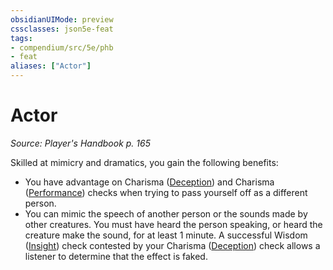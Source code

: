 ```yaml
---
obsidianUIMode: preview
cssclasses: json5e-feat
tags:
- compendium/src/5e/phb
- feat
aliases: ["Actor"]
---
```

# Actor
*Source: Player's Handbook p. 165*  

Skilled at mimicry and dramatics, you gain the following benefits:

- You have advantage on Charisma ([Deception](../../5e-rules/skills.md##Deception)) and Charisma ([Performance](../../5e-rules/skills.md##Performance)) checks when trying to pass yourself off as a different person.  
- You can mimic the speech of another person or the sounds made by other creatures. You must have heard the person speaking, or heard the creature make the sound, for at least 1 minute. A successful Wisdom ([Insight](../../5e-rules/skills.md##Insight)) check contested by your Charisma ([Deception](../../5e-rules/skills.md.md##Deception)) check allows a listener to determine that the effect is faked.